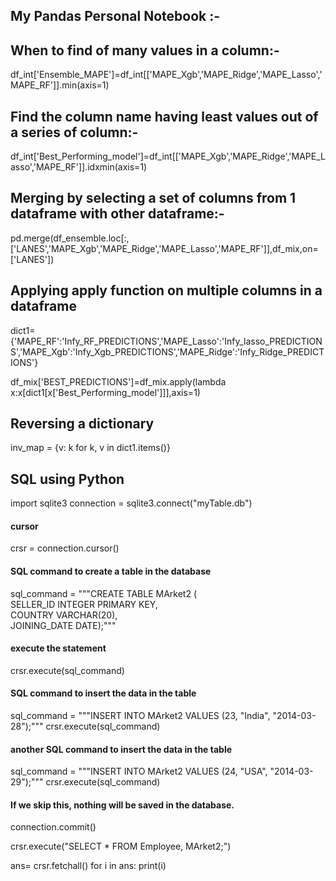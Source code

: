 ## My Pandas Personal Notebook :-

## When to find of many values in a column:-
df_int['Ensemble_MAPE']=df_int[['MAPE_Xgb','MAPE_Ridge','MAPE_Lasso','MAPE_RF']].min(axis=1)

## Find the column name having least values out of a series of column:-
df_int['Best_Performing_model']=df_int[['MAPE_Xgb','MAPE_Ridge','MAPE_Lasso','MAPE_RF']].idxmin(axis=1)

## Merging by selecting a set of columns from 1 dataframe with other dataframe:-
pd.merge(df_ensemble.loc[:,['LANES','MAPE_Xgb','MAPE_Ridge','MAPE_Lasso','MAPE_RF']],df_mix,on=['LANES'])


## Applying apply function on multiple columns in a dataframe
dict1={'MAPE_RF':'Infy_RF_PREDICTIONS','MAPE_Lasso':'Infy_lasso_PREDICTIONS','MAPE_Xgb':'Infy_Xgb_PREDICTIONS','MAPE_Ridge':'Infy_Ridge_PREDICTIONS'}

df_mix['BEST_PREDICTIONS']=df_mix.apply(lambda x:x[dict1[x['Best_Performing_model']]],axis=1)

## Reversing  a dictionary
inv_map = {v: k for k, v in dict1.items()}


## SQL using Python
import sqlite3 
connection = sqlite3.connect("myTable.db")

#### cursor  
crsr = connection.cursor() 
  
#### SQL command to create a table in the database 
sql_command = """CREATE TABLE MArket2 (  
SELLER_ID INTEGER PRIMARY KEY,  
COUNTRY VARCHAR(20),  
JOINING_DATE DATE);"""
  
  
#### execute the statement 
crsr.execute(sql_command) 
  
  
#### SQL command to insert the data in the table 
sql_command = """INSERT INTO MArket2 VALUES (23, "India", "2014-03-28");"""
crsr.execute(sql_command) 
  
#### another SQL command to insert the data in the table 
sql_command = """INSERT INTO MArket2 VALUES (24, "USA", "2014-03-29");"""
crsr.execute(sql_command) 

#### If we skip this, nothing will be saved in the database. 
connection.commit() 

crsr.execute("SELECT * FROM Employee, MArket2;")


ans= crsr.fetchall() 
for i in ans: 
    print(i) 

